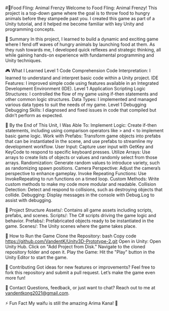 #🥩Food Fling: Animal Frenzy
Welcome to Food Fling: Animal Frenzy! This project is a top-down game where the goal is to throw food to hungry animals before they stampede past you. I created this game as part of a Unity tutorial, and it helped me become familiar with key Unity and programming concepts.

📝 Summary
In this project, I learned to build a dynamic and exciting game where I fend off waves of hungry animals by launching food at them. As they rush towards me, I developed quick reflexes and strategic thinking, all while gaining hands-on experience with fundamental programming and Unity techniques.

🎮 What I Learned
Level 1 Code Comprehension
Code Interpretation: I learned to understand and interpret basic code within a Unity project.
IDE Features: I improved simple code using features available in an Integrated Development Environment (IDE).
Level 1 Application Scripting
Logic Structures: I controlled the flow of my game using if-then statements and other common logic structures.
Data Types: I implemented and managed various data types to suit the needs of my game.
Level 1 Debugging
Debugging Skills: I diagnosed and fixed issues in code that compiled but didn’t perform as expected.


🎯 By the End of This Unit, I Was Able To:
Implement Logic: Create if-then statements, including using comparison operators like > and < to implement basic game logic.
Work with Prefabs: Transform game objects into prefabs that can be instantiated in the scene, and use prefabs to streamline my development workflow.
User Input: Capture user input with GetKey and KeyCode to respond to specific keyboard presses.
Utilize Arrays: Use arrays to create lists of objects or values and randomly select from those arrays.
Randomization: Generate random values to introduce variety, such as randomizing spawn positions.
Camera Perspective: Adjust the camera’s perspective to enhance gameplay.
Invoke Repeating Functions: Use InvokeRepeating to run functions on a timed loop.
Custom Methods: Write custom methods to make my code more modular and readable.
Collision Detection: Detect and respond to collisions, such as destroying objects that collide.
Debugging: Display messages in the console with Debug.Log to assist with debugging.


📂 Project Structure
Assets/: Contains all game assets including scripts, prefabs, and scenes.
Scripts/: The C# scripts driving the game logic and behavior.
Prefabs/: Prefabricated objects ready to be instantiated in the game.
Scenes/: The Unity scenes where the game takes place.


🚀 How to Run the Game
Clone the Repository:
bash
Copy code
https://github.com/VandentK/Unity3D-Prototype-2.git
Open in Unity:
Open Unity Hub.
Click on "Add Project from Disk."
Navigate to the cloned repository folder and open it.
Play the Game:
Hit the "Play" button in the Unity Editor to start the game.


👾 Contributing
Got ideas for new features or improvements? Feel free to fork this repository and submit a pull request. Let’s make the game even more fun!


📧 Contact
Questions, feedback, or just want to chat? Reach out to me at vandentkong2021@gmail.com.


⚡ Fun Fact
My waifu is still the amazing Arima Kana! 🌸
